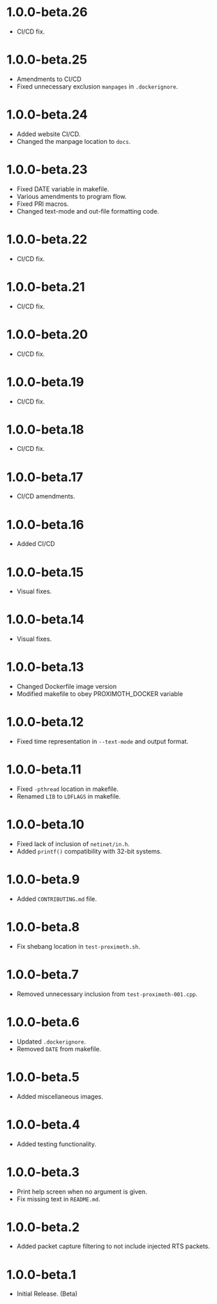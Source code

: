 # 1.0.0-beta.26
 - CI/CD fix.

# 1.0.0-beta.25
 - Amendments to CI/CD
 - Fixed unnecessary exclusion `manpages` in `.dockerignore`.

# 1.0.0-beta.24
 - Added website CI/CD.
 - Changed the manpage location to `docs`.

# 1.0.0-beta.23
 - Fixed DATE variable in makefile.
 - Various amendments to program flow.
 - Fixed PRI macros.
 - Changed text-mode and out-file formatting code.

# 1.0.0-beta.22
 - CI/CD fix.

# 1.0.0-beta.21
 - CI/CD fix.

# 1.0.0-beta.20
 - CI/CD fix.

# 1.0.0-beta.19
 - CI/CD fix.

# 1.0.0-beta.18
 - CI/CD fix.

# 1.0.0-beta.17
 - CI/CD amendments.

# 1.0.0-beta.16
 - Added CI/CD

# 1.0.0-beta.15
 - Visual fixes.

# 1.0.0-beta.14
 - Visual fixes.

# 1.0.0-beta.13
 - Changed Dockerfile image version
 - Modified makefile to obey PROXIMOTH_DOCKER variable

# 1.0.0-beta.12
 - Fixed time representation in `--text-mode` and output format.

# 1.0.0-beta.11
 - Fixed `-pthread` location in makefile.
 - Renamed `LIB` to `LDFLAGS` in makefile.

# 1.0.0-beta.10
 - Fixed lack of inclusion of `netinet/in.h`.
 - Added `printf()` compatibility with 32-bit systems.

# 1.0.0-beta.9
 - Added `CONTRIBUTING.md` file.

# 1.0.0-beta.8
 - Fix shebang location in `test-proximoth.sh`.

# 1.0.0-beta.7
 - Removed unnecessary inclusion from `test-proximoth-001.cpp`.

# 1.0.0-beta.6
 - Updated `.dockerignore`.
 - Removed `DATE` from makefile.

# 1.0.0-beta.5
 - Added miscellaneous images.

# 1.0.0-beta.4
 - Added testing functionality.

# 1.0.0-beta.3
 - Print help screen when no argument is given.
 - Fix missing text in `README.md`.

# 1.0.0-beta.2
 - Added packet capture filtering to not include injected RTS packets.

# 1.0.0-beta.1
- Initial Release. (Beta)
